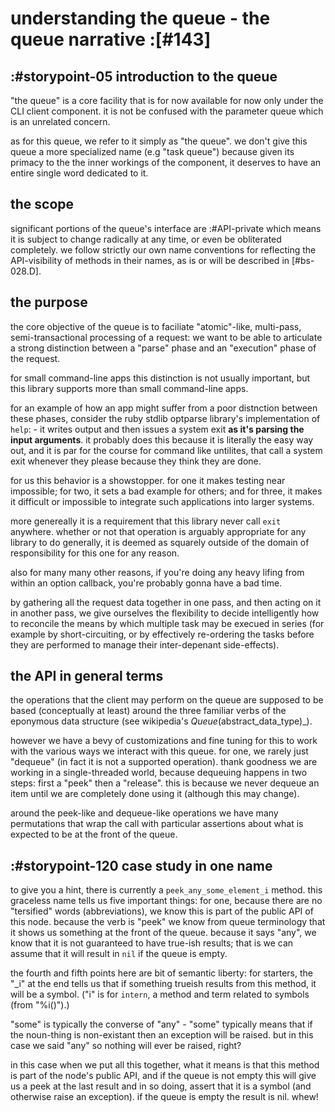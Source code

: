 # understanding the queue - the queue narrative :[#143]


## :#storypoint-05 introduction to the queue

"the queue" is a core facility that is for now available for now only under
the CLI client component. it is not be confused with the parameter queue
which is an unrelated concern.

as for this queue, we refer to it simply as "the queue". we don't give this
queue a more specialized name (e.g "task queue") because given its primacy
to the the inner workings of the component, it deserves to have an entire
single word dedicated to it.



## the scope

significant portions of the queue's interface are :#API-private which means
it is subject to change radically at any time, or even be obliterated
completely. we follow strictly our own name conventions for reflecting the
API-visibility of methods in their names, as is or will be described in [#bs-028.D].



## the purpose

the core objective of the queue is to faciliate "atomic"-like, multi-pass,
semi-transactional processing of a request: we want to be able to articulate
a strong distinction between a "parse" phase and an "execution" phase of the
request.

for small command-line apps this distinction is not usually important, but
this library supports more than small command-line apps.

for an example of how an app might suffer from a poor distnction between
these phases, consider the ruby stdlib optparse library's implementation of
`help`: - it writes output and then issues a system exit **as it's parsing
the input arguments**. it probably does this because it is literally the easy
way out, and it is par for the course for command like untilites, that call
a system exit whenever they please because they think they are done.

for us this behavior is a showstopper. for one it makes testing near
impossible; for two, it sets a bad example for others; and for three, it
makes it difficult or impossible to integrate such applications into
larger systems.

more genereally it is a requirement that this library never call `exit`
anywhere. whether or not that operation is arguably appropriate for any
library to do generally, it is deemed as squarely outside of the domain of
responsibility for this one for any reason.

also for many many other reasons, if you're doing any heavy lifing from
within an option callback, you're probably gonna have a bad time.

by gathering all the request data together in one pass, and then acting
on it in another pass, we give ourselves the flexibility to decide
intelligently how to reconcile the means by which multiple task may be
execued in series (for example by short-circuiting, or by effectively
re-ordering the tasks before they are performed to manage their
inter-depenant side-effects).



## the API in general terms

the operations that the client may perform on the queue are supposed to
be based (conceptually at least) around the three familiar verbs of the
eponymous data structure (see wikipedia's _Queue_(abstract_data_type)_).

however we have a bevy of customizations and fine tuning for this to work
with the various ways we interact with this queue. for one, we rarely
just "dequeue" (in fact it is not a supported operation). thank goodness
we are working in a single-threaded world, because dequeuing happens in
two steps: first a "peek" then a "release". this is because we never dequeue
an item until we are completely done using it (although this may change).

around the peek-like and dequeue-like operations we have many permutations
that wrap the call with particular assertions about what is expected to
be at the front of the queue.


## :#storypoint-120 case study in one name

to give you a hint, there is currently a `peek_any_some_element_i` method.
this graceless name tells us five important things: for one, because there
are no "tersified" words (abbreviations), we know this is part of the public
API of this node. because the verb is "peek" we know from queue terminology
that it shows us something at the front of the queue. because it says "any",
we know that it is not guaranteed to have true-ish results; that is we can
assume that it will result in `nil` if the queue is empty.

the fourth and fifth points here are bit of semantic liberty: for starters,
the "_i" at the end tells us that if something trueish results from this
method, it will be a symbol. ("i" is for `intern`, a method and term related
to symbols (from "%i()").)

"some" is typically the converse of "any" - "some" typically means that if the
noun-thing is non-existant then an exception will be raised. but in this
case we said "any" so nothing will ever be raised, right?

in this case when we put all this together, what it means is that this method
is part of the node's public API, and if the queue is not empty this will
give us a peek at the last result and in so doing, assert that it is a
symbol (and otherwise raise an exception). if the queue is empty the result
is nil. whew!
